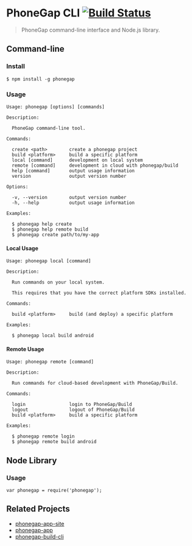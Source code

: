 # PhoneGap CLI [![Build Status][travis-ci-img]][travis-ci-url]

> PhoneGap command-line interface and Node.js library.

## Command-line

### Install

    $ npm install -g phonegap

### Usage

    Usage: phonegap [options] [commands]

    Description:

      PhoneGap command-line tool.

    Commands:

      create <path>        create a phonegap project
      build <platform>     build a specific platform
      local [command]      development on local system
      remote [command]     development in cloud with phonegap/build
      help [command]       output usage information
      version              output version number

    Options:

      -v, --version        output version number
      -h, --help           output usage information

    Examples:

      $ phonegap help create
      $ phonegap help remote build
      $ phonegap create path/to/my-app

#### Local Usage

    Usage: phonegap local [command]

    Description:

      Run commands on your local system.

      This requires that you have the correct platform SDKs installed.

    Commands:

      build <platform>     build (and deploy) a specific platform

    Examples:

      $ phonegap local build android

#### Remote Usage

    Usage: phonegap remote [command]

    Description:

      Run commands for cloud-based development with PhoneGap/Build.

    Commands:

      login                login to PhoneGap/Build
      logout               logout of PhoneGap/Build
      build <platform>     build a specific platform

    Examples:

      $ phonegap remote login
      $ phonegap remote build android

## Node Library

### Usage

    var phonegap = require('phonegap');

## Related Projects

- [phonegap-app-site](https://github.com/nitobi/phonegap-app-site)
- [phonegap-app](https://github.com/mwbrooks/phonegap-app)
- [phonegap-build-cli](https://github.com/mwbrooks/phonegap-build-cli)

[travis-ci-img]: https://secure.travis-ci.org/mwbrooks/phonegap-cli.png
[travis-ci-url]: http://travis-ci.org/mwbrooks/phonegap-cli

